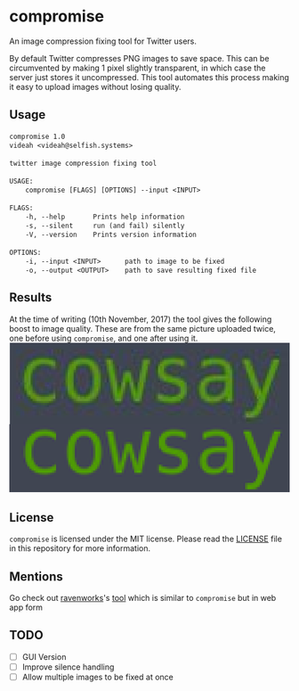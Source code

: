# compromise
An image compression fixing tool for Twitter users.

By default Twitter compresses PNG images to save space.
This can be circumvented by making 1 pixel slightly transparent,
in which case the server just stores it uncompressed. This tool
automates this process making it easy to upload images without losing quality.

## Usage

```
compromise 1.0
videah <videah@selfish.systems>

twitter image compression fixing tool

USAGE:
    compromise [FLAGS] [OPTIONS] --input <INPUT>

FLAGS:
    -h, --help       Prints help information
    -s, --silent     run (and fail) silently
    -V, --version    Prints version information

OPTIONS:
    -i, --input <INPUT>      path to image to be fixed
    -o, --output <OUTPUT>    path to save resulting fixed file
```

## Results
At the time of writing (10th November, 2017) the tool gives the following boost to image quality.
These are from the same picture uploaded twice, one before using `compromise`, and one after using it.
![](before-after.png?raw=true)

## License

`compromise` is licensed under the MIT license. Please read the [LICENSE](LICENSE) file in this repository for more information.

## Mentions
Go check out [ravenworks](https://github.com/omgitsraven)'s [tool](http://ravenworks.ca/twitimagefix/) which is similar to `compromise` but in web app form

## TODO
- [ ] GUI Version
- [ ] Improve silence handling
- [ ] Allow multiple images to be fixed at once
